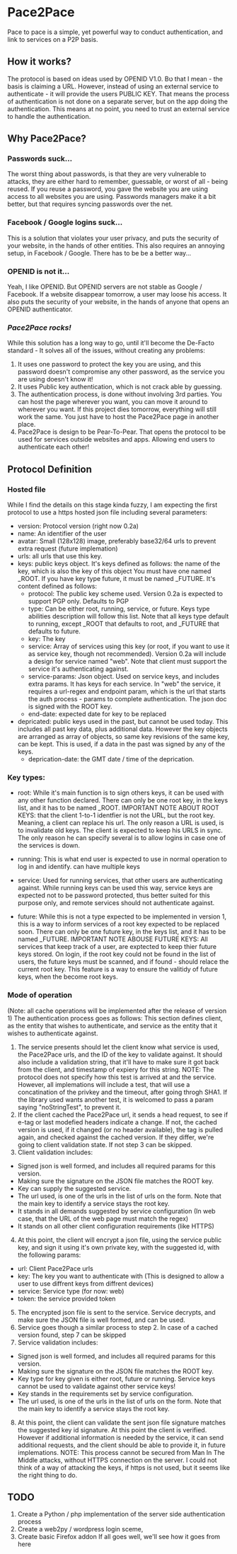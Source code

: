 # Pace2Pace
Pace to pace is a simple, yet powerful way to conduct authentication, and link to services on a P2P basis.

## How it works?
The protocol is based on ideas used by OPENID V1.0. Bט that I mean - the basis is claiming a URL. However, instead of using an external service to authenticate - it will provide the users PUBLIC KEY. That means the process of authentication is not done on a separate server, but on the app doing the authentication. This means at no point, you need to trust an external service to handle the authentication.

## Why Pace2Pace?
### Passwords suck...
The worst thing about passwords, is that they are very vulnerable to attacks, they are either hard to remember, guessable, or worst of all - being reused. If you reuse a password, you gave the website you are using access to all websites you are using. Passwords managers make it a bit better, but that requires syncing passwords over the net.
### Facebook / Google logins suck...
This is a solution that violates your user privacy, and puts the security of your website, in the hands of other entities. This also requires an annoying setup, in Facebook / Google. There has to be be a better way...
### OPENID is not it...
Yeah, I like OPENID. But OPENID servers are not stable as Google / Facebook. If a website disappear tomorrow, a user may loose his access. It also puts the security of your website, in the hands of anyone that opens an OPENID authenticator.
### *Pace2Pace rocks!*
While this solution has a long way to go, until it'll become the De-Facto standard - It solves all of the issues, without creating any problems:
1. It uses one password to protect the key you are using, and this password doesn't compromise any other password, as the service you are using doesn't know it!
2. It uses Public key authentication, which is not crack able by guessing.
3. The authentication process, is done without involving 3rd parties. You can host the page wherever you want, you can move it around to wherever you want. If this project dies tomorrow, everything will still work the same. You just have to host the Pace2Pace page in another place.
4. Pace2Pace is design to be Pear-To-Pear. That opens the protocol to be used for services outside websites and apps. Allowing end users to authenticate each other!
## Protocol Definition
### Hosted file
While I find the details on this stage kinda fuzzy, I am expecting the first protocol to use a https hosted json file including several parameters:
* version: Protocol version (right now 0.2a)
* name: An identifier of the user
* avatar: Small (128x128) image, preferably base32/64 urls to prevent extra request (future implemation)
* urls: all urls that use this key.
* keys: public keys object. It's keys defined as follows: the name of the key, which is also the key of this object You must have one named \_ROOT. If you have key type future, it must be named \_FUTURE.
It's content defined as follows:
  - protocol: The public key scheme used. Version 0.2a is expected to support PGP only. Defaults to PGP
  - type: Can be either root, running, service, or future. Keys type abilities description will follow this list. Note that all keys type default to running, except \_ROOT that defaults to root, and \_FUTURE that defaults to future.
  - key: The key
  - service: Array of services using this key (or root, if you want to use it as service key, though not recommended). Version 0.2a will include a design for service named "web". Note that client must support the service it's authenticating against.
  - service-params: Json object. Used on service keys, and includes extra params. It has keys for each service. In "web" the service, it requires a url-regex and endpoint param, which is the url that starts the auth process - params  to complete authentication.
  The json doc is signed with the ROOT key.
  - end-date: expected date for key to be replaced
* depricated: public keys used in the past, but cannot be used today. This includes all past key data, plus additional data. However the key objects are arranged as array of objects, so same key revisions of the same key, can be kept. This is used, if a data in the past was signed by any of the keys.
  - deprication-date: the GMT date / time of the deprication.
### Key types:
* root: While it's main function is to sign others keys, it can be used with any other function declared. There can only be one root key, in the keys list, and it has to be named \_ROOT.
IMPORTANT NOTE ABOUT ROOT KEYS: that the client 1-to-1 identfier is not the URL, but the root key. Meaning, a client can replace his url. The only reason a URL is used, is to invalidate old keys. The client is expected to keep his URLS in sync. The only reason he can specify several is to allow logins in case one of the services is down.

* running: This is what end user is expected to use in normal operation to log in and identify. can have multiple keys
* service: Used for running services, that other users are authenticating against. While running keys can be used this way, service keys are expected not to be password protected, thus better suited for this purpose only, and remote services should not authenticate against.
* future: While this is not a type expected to be implemented in version 1, this is a way to inform services of a root key expected to be replaced soon. There can only be one future key, in the keys list, and it has to be named \_FUTURE.
IMPORTANT NOTE ABOUSE FUTURE KEYS: All services that keep track of a user, are exptected to keep thier future keys stored. On login, if the root key could not be found in the list of users, the future keys must be scanned, and if found - should relace the current root key. This feature is a way to ensure the valitidy of future keys, when the become root keys.

### Mode of operation
(Note: all cache operations will be implemented after the release of version 1)
The authentication process goes as follows:
This section defines client, as the entity that wishes to authenticate, and service as the entity that it wishes to authenticate against.
1. The service presents should let the client know what service is used, the Pace2Pace urls, and the ID of the key to validate against. It should also include a validation string, that it'll have to make sure it got back from the client, and timestamp of expiery for this string. 
NOTE: The protocol does not specify how this test is arrived at and the service. However, all implemations will include a test, that will use a concatination of the privkey and the timeout, after going throgh SHA1. If the library used wants another test, it is welcomed to pass a param saying "noStringTest", to prevent it.
2. If the client cached the Pace2Pace url, it sends a head request, to see if e-tag or last modefied headers indicate a change. If not, the cached version is used, if it changed (or no header available), the tag is pulled again, and checked against the cached version. If they differ, we're going to client validation state. If not step 3 can be skipped.
3. Client validation includes:
* Signed json is well formed, and includes all required params for this version.
* Making sure the signature on the JSON file matches the ROOT key.
* Key can supply the suggested service.
* The url used, is one of the urls in the list of urls on the form. Note that the main key to identify a service stays the root key.
* It stands in all demands suggested by service configuration (In web case, that the URL of the web page must match the regex)
* It stands on all other client configuration requirements (like HTTPS)
4. At this point, the client will encrypt a json file, using the service public key, and sign it using it's own private key, with the suggested id, with the following params:
* url: Client Pace2Pace urls
* key: The key you want to authenticate with (This is designed to allow a user to use diffrent keys from diffrent devices)
* service: Service type (for now: web)
* token: the service provided token
5. The encrypted json file is sent to the service. Service decrypts, and make sure the JSON file is well formed, and can be used.
6. Service goes though a similar process to step 2. In case of a cached version found, step 7 can be skipped
7. Service validation includes:
* Signed json is well formed, and includes all required params for this version.
* Making sure the signature on the JSON file matches the ROOT key.
* Key type for key given is either root, future or running. Service keys cannot be used to validate against other service keys!
* Key stands in the requirements set by service configuration.
* The url used, is one of the urls in the list of urls on the form. Note that the main key to identify a service stays the root key.
8. At this point, the client can validate the sent json file signature matches the suggested key id signature. At this point the client is verified. However if additional information is needed by the service, it can send additional requests, and the client should be able to provide it, in future implemations.
NOTE: This process cannot be secured from Man In The Middle attacks, without HTTPS connection on the server. I could not think of a way of attacking the keys, if https is not used, but it seems like the right thing to do.

## TODO
1. Create a Python / php implementation of the server side authentication process
2. Create a web2py / wordpress login sceme,
3. Create basic Firefox addon
If all goes well, we'll see how it goes from here
